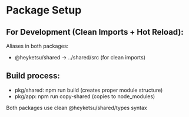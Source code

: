 # Package Setup

## For Development (Clean Imports + Hot Reload):

Aliases in both packages:

- @heyketsu/shared → ../shared/src (for clean imports)

## Build process:

- pkg/shared: npm run build (creates proper module structure)
- pkg/app: npm run copy-shared (copies to node_modules)

Both packages use clean @heyketsu/shared/types syntax
